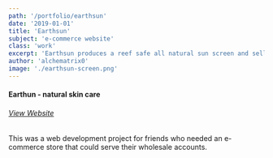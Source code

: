 ```yaml
---
path: '/portfolio/earthsun'
date: '2019-01-01'
title: 'Earthsun'
subject: 'e-commerce website'
class: 'work'
excerpt: 'Earthsun produces a reef safe all natural sun screen and sells product online.'
author: 'alchematrix0'
image: './earthsun-screen.png'
---
```

#### Earthun - natural skin care

###### [View Website](https://earthsun.ca)

This was a web development project for friends who needed an e-commerce store that could serve their wholesale accounts.
